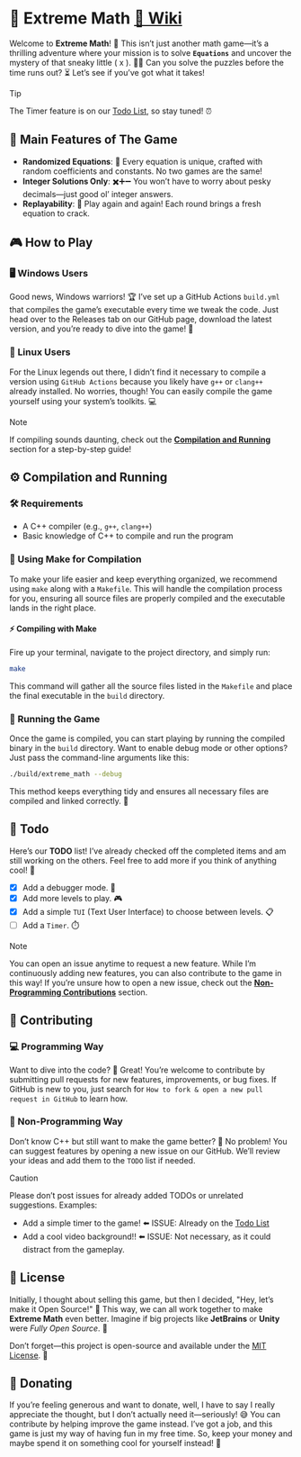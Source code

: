 # 🧮 Extreme Math [📖 Wiki](https://github.com/sudo-arash/extreme_math/wiki)

Welcome to **Extreme Math**! 🎉 This isn’t just another math game—it’s a thrilling adventure where your mission is to solve **`Equations`** and uncover the mystery of that sneaky little \( x \). 🕵️‍♂️ Can you solve the puzzles before the time runs out? ⏳ Let’s see if you’ve got what it takes!

> [!TIP]
> The Timer feature is on our [Todo List](#todo), so stay tuned! ⏰

## 🚀 Main Features of The Game
- **Randomized Equations**: 🎲 Every equation is unique, crafted with random coefficients and constants. No two games are the same!
- **Integer Solutions Only**: ✖️➕➖ You won’t have to worry about pesky decimals—just good ol’ integer answers.
- **Replayability**: 🔄 Play again and again! Each round brings a fresh equation to crack.

## 🎮 How to Play
### 🖥️ Windows Users
Good news, Windows warriors! 🏆 I’ve set up a GitHub Actions `build.yml` that compiles the game’s executable every time we tweak the code. Just head over to the Releases tab on our GitHub page, download the latest version, and you’re ready to dive into the game! 🎯

### 🐧 Linux Users
For the Linux legends out there, I didn’t find it necessary to compile a version using `GitHub Actions` because you likely have `g++` or `clang++` already installed. No worries, though! You can easily compile the game yourself using your system’s toolkits. 💻

> [!NOTE]  
> If compiling sounds daunting, check out the **[Compilation and Running](#compilation-and-running)** section for a step-by-step guide!

## ⚙️ Compilation and Running

### 🛠️ Requirements
- A C++ compiler (e.g., `g++`, `clang++`)
- Basic knowledge of C++ to compile and run the program

### 🔨 Using Make for Compilation

To make your life easier and keep everything organized, we recommend using `make` along with a `Makefile`. This will handle the compilation process for you, ensuring all source files are properly compiled and the executable lands in the right place.

#### ⚡ Compiling with Make

Fire up your terminal, navigate to the project directory, and simply run:

```bash
make
```

This command will gather all the source files listed in the `Makefile` and place the final executable in the `build` directory.

### 🎲 Running the Game

Once the game is compiled, you can start playing by running the compiled binary in the `build` directory. Want to enable debug mode or other options? Just pass the command-line arguments like this:

```bash
./build/extreme_math --debug
```

This method keeps everything tidy and ensures all necessary files are compiled and linked correctly. 🧩

## 📝 Todo
Here’s our **TODO** list! I’ve already checked off the completed items and am still working on the others. Feel free to add more if you think of anything cool! 🌟
- [x] Add a debugger mode. 🐛
- [x] Add more levels to play. 🎮
- [x] Add a simple `TUI` (Text User Interface) to choose between levels. 📋
- [ ] Add a `Timer`. ⏱️

> [!NOTE]
> You can open an issue anytime to request a new feature. While I’m continuously adding new features, you can also contribute to the game in this way! If you’re unsure how to open a new issue, check out the **[Non-Programming Contributions](#non-programming-way)** section.

## 🤝 Contributing
### 💻 Programming Way
Want to dive into the code? 🔧 Great! You’re welcome to contribute by submitting pull requests for new features, improvements, or bug fixes. If GitHub is new to you, just search for `How to fork & open a new pull request in GitHub` to learn how.

### 📝 Non-Programming Way
Don’t know C++ but still want to make the game better? 💪 No problem! You can suggest features by opening a new issue on our GitHub. We’ll review your ideas and add them to the `TODO` list if needed.

> [!CAUTION]
> Please don’t post issues for already added TODOs or unrelated suggestions. Examples:
> - Add a simple timer to the game! ⬅️ ISSUE: Already on the [Todo List](#todo)
> - Add a cool video background!! ⬅️ ISSUE: Not necessary, as it could distract from the gameplay.

## 📜 License
Initially, I thought about selling this game, but then I decided, "Hey, let’s make it Open Source!" 👐 This way, we can all work together to make **Extreme Math** even better. Imagine if big projects like **JetBrains** or **Unity** were *Fully Open Source*. 🤔

Don’t forget—this project is open-source and available under the [MIT License](LICENSE). 📄

## 💸 Donating
If you’re feeling generous and want to donate, well, I have to say I really appreciate the thought, but I don’t actually need it—seriously! 😅 You can contribute by helping improve the game instead. I’ve got a job, and this game is just my way of having fun in my free time. So, keep your money and maybe spend it on something cool for yourself instead! 🎁
